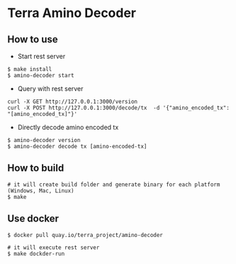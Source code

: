 # Terra Amino Decoder

## How to use

* Start rest server
```
$ make install
$ amino-decoder start
```
* Query with rest server
```
curl -X GET http://127.0.0.1:3000/version
curl -X POST http://127.0.0.1:3000/decode/tx  -d '{"amino_encoded_tx": "[amino_encoded_tx]"}'
```

* Directly decode amino encoded tx
```
$ amino-decoder version
$ amino-decoder decode tx [amino-encoded-tx]
```

## How to build
```
# it will create build folder and generate binary for each platform (Windows, Mac, Linux)
$ make  
```

## Use docker
```
$ docker pull quay.io/terra_project/amino-decoder

# it will execute rest server
$ make dockder-run
```

